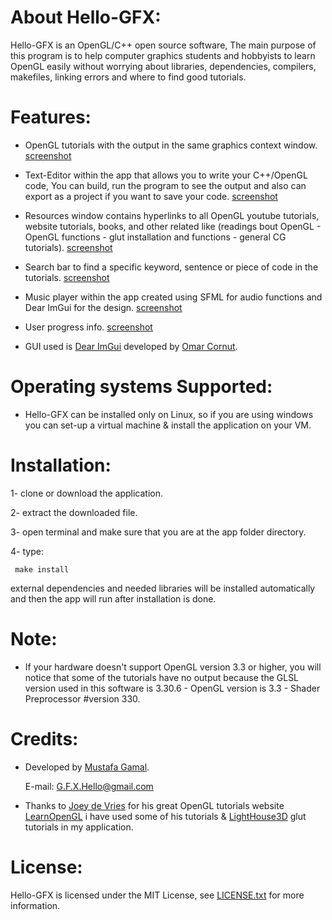 # About Hello-GFX:
  Hello-GFX is an OpenGL/C++ open source software, 
  The main purpose of this program is to help computer graphics students and hobbyists to learn OpenGL easily
  without worrying about libraries, dependencies, compilers, makefiles, linking errors and where to find good tutorials.
  
  # Features:
  - OpenGL tutorials with the output in the same graphics context window. [screenshot](https://github.com/MuUusta/Hello-GFX/blob/master/Screenshots/OpenGl-Tutorial.png)
  
  - Text-Editor within the app that allows you to write your C++/OpenGL code, You can build, run the program 
   to see the output and also can export as a project if you want to save your code. [screenshot](https://github.com/MuUusta/Hello-GFX/blob/master/Screenshots/Text-Editor.png)
   
  - Resources window contains hyperlinks to all OpenGL youtube tutorials, website tutorials, books, and other 
   related like (readings bout OpenGL - OpenGL functions - glut installation and functions - general CG tutorials). [screenshot](https://github.com/MuUusta/Hello-GFX/blob/master/Screenshots/Resources.png)
   
  - Search bar to find a specific keyword, sentence or piece of code in the tutorials. [screenshot](https://github.com/MuUusta/Hello-GFX/blob/master/Screenshots/Search.png)

  - Music player within the app created using SFML for audio functions and Dear ImGui for the design. [screenshot](https://github.com/MuUusta/Hello-GFX/blob/master/Screenshots/MusicPlayer.png)
  
  - User progress info. [screenshot](https://github.com/MuUusta/Hello-GFX/blob/master/Screenshots/UserInfo.png)
  
  
  - GUI used is [Dear ImGui](https://github.com/ocornut/imgui) developed by [Omar Cornut](http://www.miracleworld.net/).
  
# Operating systems Supported:
  - Hello-GFX can be installed only on Linux, so if you are using windows you can set-up a virtual machine & install the 
  application on your VM.
  
# Installation:
  1- clone or download the application.
  
  2- extract the downloaded file.
  
  3- open terminal and make sure that you are at the app folder directory.
  
  4- type: 
  
     make install
     
  external dependencies and needed libraries will be installed automatically and then the app will run
     after installation is done.
     
  # Note:
  - If your hardware doesn't support OpenGL version 3.3 or higher, you will notice that some of the tutorials have no output     because the GLSL version used in this software is 3.30.6 - OpenGL version is 3.3 - Shader Preprocessor #version 330.

  # Credits:
  - Developed by [Mustafa Gamal](https://www.linkedin.com/in/mustafa-gamal-abdel-naser-4b7289132/).
  
    E-mail: G.F.X.Hello@gmail.com
  
  - Thanks to  [Joey de Vries](https://joeydevries.com/#home) for his great OpenGL tutorials website [LearnOpenGL](https://learnopengl.com/)
    i have used some of his tutorials & [LightHouse3D](http://www.lighthouse3d.com/tutorials/glut-tutorial/) glut tutorials in my application.
    
  # License:
  Hello-GFX is licensed under the MIT License, see [LICENSE.txt](https://github.com/MuUusta/Hello-GFX/blob/master/LICENSE.txt) for more information.
  

